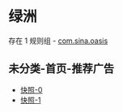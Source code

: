 # 绿洲

存在 1 规则组 - [com.sina.oasis](/src/apps/com.sina.oasis.ts)

## 未分类-首页-推荐广告

- [快照-0](https://i.gkd.li/i/13434468)
- [快照-1](https://i.gkd.li/i/13498631)
